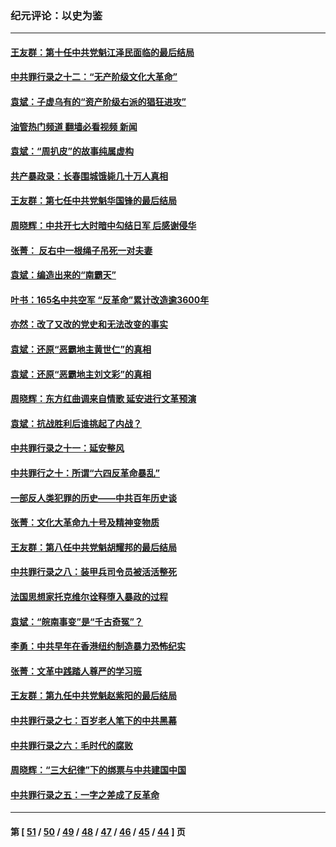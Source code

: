 ### 纪元评论：以史为鉴
---
#### [王友群：第十任中共党魁江泽民面临的最后结局](../../pages/nsc1028/n12933748.md?05100330) 
#### [中共罪行录之十二：“无产阶级文化大革命”](../../pages/nsc1028/n12928000.md?05100330) 
#### [袁斌：子虚乌有的“资产阶级右派的猖狂进攻”](../../pages/nsc1028/n12925599.md?05100330) 
#### [油管热门频道 翻墙必看视频 新闻](ok?05100330)
#### [袁斌：“周扒皮”的故事纯属虚构](../../pages/nsc1028/n12923274.md?05100330) 
#### [共产暴政录：长春围城饿毙几十万人真相](../../pages/nsc1028/n10757327.md?05100330) 
#### [王友群：第七任中共党魁华国锋的最后结局](../../pages/nsc1028/n12918457.md?05100330) 
#### [周晓辉：中共开七大时暗中勾结日军 后感谢侵华](../../pages/nsc1028/n12921960.md?05100330) 
#### [张菁： 反右中一根绳子吊死一对夫妻](../../pages/nsc1028/n12921925.md?05100330) 
#### [袁斌：编造出来的“南霸天”](../../pages/nsc1028/n12921133.md?05100330) 
#### [叶书：165名中共空军 “反革命”累计改造逾3600年](../../pages/nsc1028/n12920034.md?05100330) 
#### [亦然：改了又改的党史和无法改变的事实](../../pages/nsc1028/n12919443.md?05100330) 
#### [袁斌：还原“恶霸地主黄世仁”的真相](../../pages/nsc1028/n12918879.md?05100330) 
#### [袁斌：还原“恶霸地主刘文彩”的真相](../../pages/nsc1028/n12917801.md?05100330) 
#### [周晓辉：东方红曲调来自情歌 延安进行文革预演](../../pages/nsc1028/n12914429.md?05100330) 
#### [袁斌：抗战胜利后谁挑起了内战？](../../pages/nsc1028/n12910568.md?05100330) 
#### [中共罪行录之十一：延安整风](../../pages/nsc1028/n12908179.md?05100330) 
#### [中共罪行之十：所谓“六四反革命暴乱”](../../pages/nsc1028/n12905872.md?05100330) 
#### [一部反人类犯罪的历史——中共百年历史谈](../../pages/nsc1028/n12905134.md?05100330) 
#### [张菁：文化大革命九十号及精神变物质](../../pages/nsc1028/n12904529.md?05100330) 
#### [王友群：第八任中共党魁胡耀邦的最后结局](../../pages/nsc1028/n12902918.md?05100330) 
#### [中共罪行录之八：装甲兵司令员被活活整死](../../pages/nsc1028/n12897365.md?05100330) 
#### [法国思想家托克维尔诠释堕入暴政的过程](../../pages/nsc1028/n12892901.md?05100330) 
#### [袁斌：“皖南事变”是“千古奇冤”？](../../pages/nsc1028/n12892171.md?05100330) 
#### [李勇：中共早年在香港纽约制造暴力恐怖纪实](../../pages/nsc1028/n12887922.md?05100330) 
#### [张菁：文革中践踏人尊严的学习班](../../pages/nsc1028/n12888565.md?05100330) 
#### [王友群：第九任中共党魁赵紫阳的最后结局](../../pages/nsc1028/n12888201.md?05100330) 
#### [中共罪行录之七：百岁老人笔下的中共黑幕](../../pages/nsc1028/n12887429.md?05100330) 
#### [中共罪行录之六：毛时代的腐败](../../pages/nsc1028/n12886353.md?05100330) 
#### [周晓辉：“三大纪律”下的绑票与中共建国中国](../../pages/nsc1028/n12882305.md?05100330) 
#### [中共罪行录之五：一字之差成了反革命](../../pages/nsc1028/n12883993.md?05100330) 

---
#### 第 [ [51](./51.md?05100330) / [50](./50.md?05100330) / [49](./49.md?05100330) / [48](./48.md?05100330) / [47](./47.md?05100330) / [46](./46.md?05100330) / [45](./45.md?05100330) / [44](./44.md?05100330) ] 页
